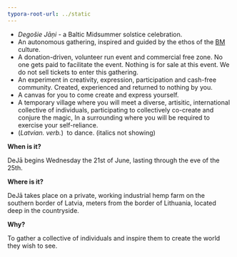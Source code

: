 ```yaml
---
typora-root-url: ../static
---
```


* *Degošie Jāņi* - a Baltic Midsummer solstice celebration. 
* An autonomous gathering, inspired and guided by the ethos of the [BM](http://burningman.org/) culture.
* A donation-driven, volunteer run event and commercial free zone. No one gets paid to facilitate the event.  Nothing is for sale at this event.  We do not sell tickets to enter this gathering.
* An experiment in creativity, expression, participation and cash-free community.  Created, experienced and returned to nothing by you. 
* A  canvas for you to come create and express yourself.  
* A temporary village where you will meet a diverse, artisitic, international collective of individuals, participating to collectively co-create and conjure the magic,  In a surrounding where you will be required to exercise your self-reliance.  
* (*Latvian. verb.*)  to dance.  (italics not showing)

**When is it?**

DeJā begins Wednesday the 21st of June, lasting through the eve of the 25th.

**Where is it?**

DeJā takes place on a private, working industrial hemp farm on the southern border of Latvia, meters from the border of Lithuania, located deep in the countryside.  

**Why?**

To gather a collective of individuals and inspire them to create the world they wish to see.


